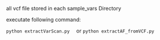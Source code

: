 

all vcf file stored in each sample_vars Directory

executate following command:

`python extractVarScan.py 
`
or
`python extractAF_fromVCF.py
`
